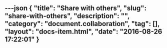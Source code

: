 ---json
{
    "title": "Share with others",
    "slug": "share-with-others",
    "description": "",
    "category": "document.collaboration",
    "tag": [],
    "layout": "docs-item.html",
    "date": "2016-08-26 17:22:01"
}
---
